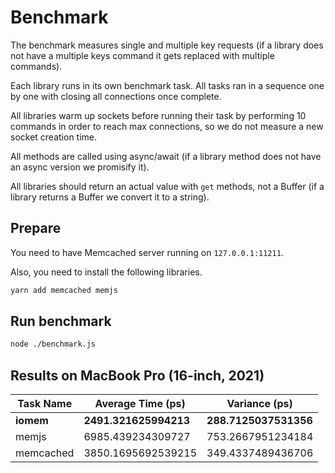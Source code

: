 # Benchmark

The benchmark measures single and multiple key requests (if a library does not have a multiple keys command it gets replaced with multiple commands).

Each library runs in its own benchmark task. All tasks ran in a sequence one by one with closing all connections once complete.

All libraries warm up sockets before running their task by performing 10 commands in order to reach max connections, so we do not measure a new socket creation time.

All methods are called using async/await (if a library method does not have an async version we promisify it).

All libraries should return an actual value with `get` methods, not a Buffer (if a library returns a Buffer we convert it to a string).

## Prepare

You need to have Memcached server running on `127.0.0.1:11211`.

Also, you need to install the following libraries.

```sh
yarn add memcached memjs
```

## Run benchmark

```sh
node ./benchmark.js
```

## Results on MacBook Pro (16-inch, 2021)

|Task Name|Average Time (ps)|Variance (ps)|
|---------|-----------------|-------------|
|**iomem**|**2491.321625994213**|**288.7125037531356**|
|memjs|6985.439234309727|753.2667951234184|
|memcached|3850.1695692539215|349.4337489436706|
